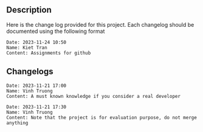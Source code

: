 ## Description
Here is the change log provided for this project. Each changelog should be documented using the following format

```
Date: 2023-11-24 10:50 
Name: Kiet Tran 
Content: Assignments for github
```

## Changelogs

```
Date: 2023-11-21 17:00
Name: Vinh Truong
Content: A must known knowledge if you consider a real developer
```

```
Date: 2023-11-21 17:30
Name: Vinh Truong
Content: Note that the project is for evaluation purpose, do not merge anything
```
